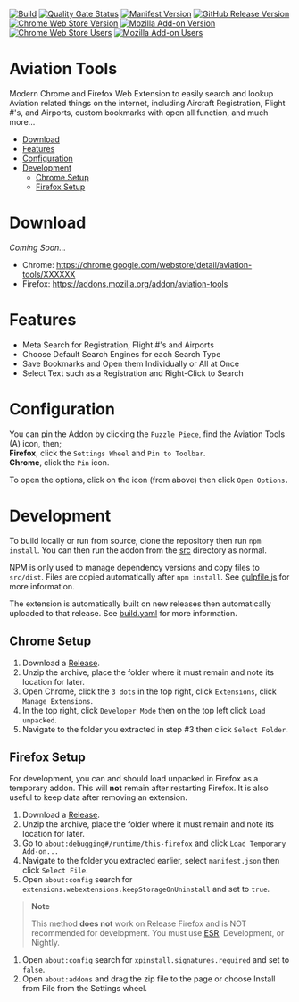 [![Build](https://github.com/cssnr/aviation-tools/actions/workflows/build.yaml/badge.svg)](https://github.com/cssnr/aviation-tools/actions/workflows/build.yaml)
[![Quality Gate Status](https://sonarcloud.io/api/project_badges/measure?project=cssnr_aviation-tools&metric=alert_status&label=quality)](https://sonarcloud.io/summary/overall?id=cssnr_aviation-tools)
[![Manifest Version](https://img.shields.io/github/manifest-json/v/cssnr/aviation-tools?filename=src%2Fmanifest.json&logo=json&label=manifest)](https://github.com/cssnr/aviation-tools/blob/master/src/manifest.json)
[![GitHub Release Version](https://img.shields.io/github/v/release/cssnr/aviation-tools?logo=github)](https://github.com/cssnr/aviation-tools/releases/latest)
[![Chrome Web Store Version](https://img.shields.io/chrome-web-store/v/XXXXXX?label=chrome&logo=googlechrome)](https://chrome.google.com/webstore/detail/aviation-tools/XXXXXX)
[![Mozilla Add-on Version](https://img.shields.io/amo/v/aviation-tools?label=firefox&logo=firefox)](https://addons.mozilla.org/addon/aviation-tools)
[![Chrome Web Store Users](https://img.shields.io/chrome-web-store/users/XXXXXX?logo=google&logoColor=white&label=google%20users)](https://chrome.google.com/webstore/detail/aviation-tools/XXXXXX)
[![Mozilla Add-on Users](https://img.shields.io/amo/users/aviation-tools?logo=mozilla&label=mozilla%20users)](https://addons.mozilla.org/addon/aviation-tools)
# Aviation Tools

Modern Chrome and Firefox Web Extension to easily search and lookup Aviation related things on the internet,
including Aircraft Registration, Flight #'s, and Airports, custom bookmarks with open all function, and much more...

*   [Download](#download)
*   [Features](#features)
*   [Configuration](#configuration)
*   [Development](#development)
    -   [Chrome Setup](#chrome-setup)
    -   [Firefox Setup](#firefox-setup)

# Download

_Coming Soon..._

*   Chrome: https://chrome.google.com/webstore/detail/aviation-tools/XXXXXX
*   Firefox: https://addons.mozilla.org/addon/aviation-tools

# Features

*   Meta Search for Registration, Flight #'s and Airports
*   Choose Default Search Engines for each Search Type
*   Save Bookmarks and Open them Individually or All at Once
*   Select Text such as a Registration and Right-Click to Search

# Configuration

You can pin the Addon by clicking the `Puzzle Piece`, find the Aviation Tools (A) icon, then;  
**Firefox**, click the `Settings Wheel` and `Pin to Toolbar`.  
**Chrome**, click the `Pin` icon.  

To open the options, click on the icon (from above) then click `Open Options`.

# Development

To build locally or run from source, clone the repository then run `npm install`.
You can then run the addon from the [src](src) directory as normal.

NPM is only used to manage dependency versions and copy files to `src/dist`.
Files are copied automatically after `npm install`. See [gulpfile.js](gulpfile.js) for more information.

The extension is automatically built on new releases then automatically uploaded to that release.
See [build.yaml](.github/workflows/build.yaml) for more information.

## Chrome Setup

1.  Download a [Release](https://github.com/cssnr/aviation-tools/releases).
1.  Unzip the archive, place the folder where it must remain and note its location for later.
1.  Open Chrome, click the `3 dots` in the top right, click `Extensions`, click `Manage Extensions`.
1.  In the top right, click `Developer Mode` then on the top left click `Load unpacked`.
1.  Navigate to the folder you extracted in step #3 then click `Select Folder`.

## Firefox Setup

For development, you can and should load unpacked in Firefox as a temporary addon.
This will **not** remain after restarting Firefox. It is also useful to keep data after removing an extension.

1.  Download a [Release](https://github.com/cssnr/aviation-tools/releases).
1.  Unzip the archive, place the folder where it must remain and note its location for later.
1.  Go to `about:debugging#/runtime/this-firefox` and click `Load Temporary Add-on...`
1.  Navigate to the folder you extracted earlier, select `manifest.json` then click `Select File`.
1.  Open `about:config` search for `extensions.webextensions.keepStorageOnUninstall` and set to `true`.

> **Note**
>
> This method **does not** work on Release Firefox and is NOT recommended for development.
> You must use [ESR](https://www.mozilla.org/en-CA/firefox/all/#product-desktop-esr), Development, or Nightly.

1.  Open `about:config` search for `xpinstall.signatures.required` and set to `false`.
1.  Open `about:addons` and drag the zip file to the page or choose Install from File from the Settings wheel.
